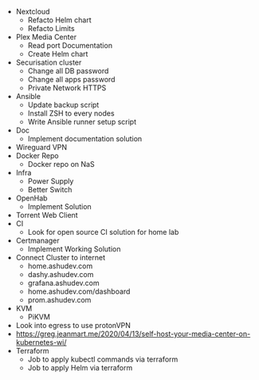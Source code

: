 + Nextcloud
  + Refacto Helm chart
  + Refacto Limits
+ Plex Media Center
  + Read port Documentation
  + Create Helm chart
+ Securisation cluster
  + Change all DB password
  + Change all apps password
  + Private Network HTTPS
+ Ansible
  + Update backup script
  + Install ZSH to every nodes
  + Write Ansible runner setup script
+ Doc
  + Implement documentation solution
+ Wireguard VPN
+ Docker Repo
  + Docker repo on NaS
+ Infra
  + Power Supply
  + Better Switch
+ OpenHab
  + Implement Solution
+ Torrent Web Client
+ CI
  + Look for open source CI solution for home lab
+ Certmanager
  + Implement Working Solution
+ Connect Cluster to internet
  + home.ashudev.com
  + dashy.ashudev.com
  + grafana.ashudev.com
  + home.ashudev.com/dashboard
  + prom.ashudev.com
+ KVM
  + PiKVM
+ Look into egress to use protonVPN
+ https://greg.jeanmart.me/2020/04/13/self-host-your-media-center-on-kubernetes-wi/
+ Terraform
    + Job to apply kubectl commands via terraform
    + Job to apply Helm via terraform
